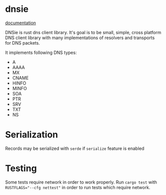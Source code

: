 # dnsie

[documentation](https://docs.rs/dnsie)

DNSie is rust dns client library. 
It's goal is to be small, simple, cross platform DNS client library with many implementations
of resolvers and transports for DNS packets.
 
It implements following DNS types:
 - A
 - AAAA
 - MX
 - CNAME
 - HINFO
 - MINFO
 - SOA 
 - PTR 
 - SRV 
 - TXT 
 - NS

# Serialization
Records may be serialized with `serde` if `serialize` feature is enabled

# Testing
Some tests require network in order to work properly.
Run `cargo test` with `RUSTFLAGS="--cfg nettest"` in order to run tests which require network.